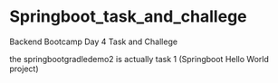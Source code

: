 # Springboot_task_and_challege
Backend Bootcamp Day 4 Task and Challege

the springbootgradledemo2 is actually task 1 (Springboot Hello World project)
